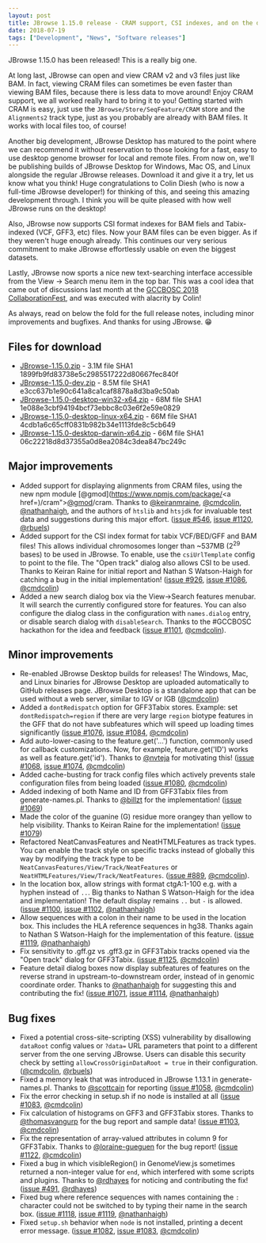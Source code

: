 ```yaml
---
layout: post
title: JBrowse 1.15.0 release - CRAM support, CSI indexes, and on the desktop!
date: 2018-07-19
tags: ["Development", "News", "Software releases"]
---
```


JBrowse 1.15.0 has been released! This is a really big one.

At long last, JBrowse can open and view CRAM v2 and v3 files just like BAM. In
fact, viewing CRAM files can sometimes be even faster than viewing BAM files,
because there is less data to move around! Enjoy CRAM support, we all worked
really hard to bring it to you! Getting started with CRAM is easy, just use the
`JBrowse/Store/SeqFeature/CRAM` store and the `Alignments2` track type, just as
you probably are already with BAM files. It works with local files too, of
course!

Another big development, JBrowse Desktop has matured to the point where we can
recommend it without reservation to those looking for a fast, easy to use
desktop genome browser for local and remote files. From now on, we'll be
publishing builds of JBrowse Desktop for Windows, Mac OS, and Linux alongside
the regular JBrowse releases. Download it and give it a try, let us know what
you think! Huge congratulations to Colin Diesh (who is now a full-time JBrowse
developer!) for thinking of this, and seeing this amazing development through. I
think you will be quite pleased with how well JBrowse runs on the desktop!

Also, JBrowse now supports CSI format indexes for BAM fiels and Tabix-indexed
(VCF, GFF3, etc) files. Now your BAM files can be even bigger. As if they
weren't huge enough already. This continues our very serious commitment to make
JBrowse effortlessly usable on even the biggest datasets.

Lastly, JBrowse now sports a nice new text-searching interface accessible from
the View → Search menu item in the top bar. This was a cool idea that came out
of discussions last month at the
[GCCBOSC 2018 CollaborationFest](https://galaxyproject.org/events/gccbosc2018/collaboration/),
and was executed with alacrity by Colin!

As always, read on below the fold for the full release notes, including minor
improvements and bugfixes. And thanks for using JBrowse. &#x1f601;

## Files for download

- [JBrowse-1.15.0.zip](https://github.com/GMOD/jbrowse/releases/download/1.15.0-release/JBrowse-1.15.0.zip) -
  3.1M file SHA1 1899fb9fd83738e5c2985517222d80667fec840f
- [JBrowse-1.15.0-dev.zip](https://github.com/GMOD/jbrowse/releases/download/1.15.0-release/JBrowse-1.15.0-dev.zip) -
  8.5M file SHA1 e3cc637b1e90c641a8ca1caf8878a8d3ba9c50ab
- [JBrowse-1.15.0-desktop-win32-x64.zip](https://github.com/GMOD/jbrowse/releases/download/1.15.0-release/JBrowse-1.15.0-desktop-win32-x64.zip) -
  68M file SHA1 1e088e3cbf94194bcf73ebbc8c03e6f2e59e0829
- [JBrowse-1.15.0-desktop-linux-x64.zip](https://github.com/GMOD/jbrowse/releases/download/1.15.0-release/JBrowse-1.15.0-desktop-linux-x64.zip) -
  66M file SHA1 4cdb1a6c65cff0831b982b34e1113fde8c5cb649
- [JBrowse-1.15.0-desktop-darwin-x64.zip](https://github.com/GMOD/jbrowse/releases/download/1.15.0-release/JBrowse-1.15.0-desktop-darwin-x64.zip) -
  66M file SHA1 06c22218d8d37355a0d8ea2084c3dea847bc249c

## Major improvements

- Added support for displaying alignments from CRAM files, using the new npm
  module [@gmod](https://www.npmjs.com/package/<a
  href=)/cram">[@gmod](https://github.com/gmod)/cram. Thanks to
  [@keiranmraine](https://github.com/keiranmraine),
  [@cmdcolin](https://github.com/cmdcolin),
  [@nathanhaigh](https://github.com/nathanhaigh), and the authors of `htslib`
  and `htsjdk` for invaluable test data and suggestions during this major
  effort. ([issue #546](https://github.com/gmod/jbrowse/issues/546),
  [issue #1120](https://github.com/gmod/jbrowse/pull/1120),
  [@rbuels](https://github.com/rbuels))
- Added support for the CSI index format for tabix VCF/BED/GFF and BAM files!
  This allows individual chromosomes longer than ~537MB (2<sup>29</sup> bases)
  to be used in JBrowse. To enable, use the `csiUrlTemplate` config to point to
  the file. The "Open track" dialog also allows CSI to be used. Thanks to Keiran
  Raine for initial report and Nathan S Watson-Haigh for catching a bug in the
  initial implementation!
  ([issue #926](https://github.com/gmod/jbrowse/issues/926),
  [issue #1086](https://github.com/gmod/jbrowse/pull/1086),
  [@cmdcolin](https://github.com/cmdcolin))
- Added a new search dialog box via the View->Search features menubar. It will
  search the currently configured store for features. You can also configure the
  dialog class in the configuration with `names.dialog` entry, or disable search
  dialog with `disableSearch`. Thanks to the #GCCBOSC hackathon for the idea and
  feedback ([issue #1101](https://github.com/gmod/jbrowse/pull/1101),
  [@cmdcolin](https://github.com/cmdcolin)).

## Minor improvements

- Re-enabled JBrowse Desktop builds for releases! The Windows, Mac, and Linux
  binaries for JBrowse Desktop are uploaded automatically to GitHub releases
  page. JBrowse Desktop is a standalone app that can be used without a web
  server, similar to IGV or IGB ([@cmdcolin](https://github.com/cmdcolin))
- Added a `dontRedispatch` option for GFF3Tabix stores. Example: set
  `dontRedispatch=region` if there are very large `region` biotype features in
  the GFF that do not have subfeatures which will speed up loading times
  significantly ([issue #1076](https://github.com/gmod/jbrowse/issues/1076),
  [issue #1084](https://github.com/gmod/jbrowse/pull/1084),
  [@cmdcolin](https://github.com/cmdcolin))
- Add auto-lower-casing to the feature.get('...') function, commonly used for
  callback customizations. Now, for example, feature.get('ID') works as well as
  feature.get('id'). Thanks to [@nvteja](https://github.com/nvteja) for
  motivating this! ([issue #1068](https://github.com/gmod/jbrowse/issues/1068),
  [issue #1074](https://github.com/gmod/jbrowse/pull/1074),
  [@cmdcolin](https://github.com/cmdcolin))
- Added cache-busting for track config files which actively prevents stale
  configuration files from being loaded
  ([issue #1080](https://github.com/gmod/jbrowse/pull/1080),
  [@cmdcolin](https://github.com/cmdcolin))
- Added indexing of both Name and ID from GFF3Tabix files from
  generate-names.pl. Thanks to [@billzt](https://github.com/billzt) for the
  implementation! ([issue #1069](https://github.com/gmod/jbrowse/issues/1069))
- Made the color of the guanine (G) residue more orangey than yellow to help
  visibility. Thanks to Keiran Raine for the implementation!
  ([issue #1079](https://github.com/gmod/jbrowse/issues/1079))
- Refactored NeatCanvasFeatures and NeatHTMLFeatures as track types. You can
  enable the track style on specific tracks instead of globally this way by
  modifying the track type to be `NeatCanvasFeatures/View/Track/NeatFeatures` or
  `NeatHTMLFeatures/View/Track/NeatFeatures`.
  ([issue #889](https://github.com/gmod/jbrowse/pull/889),
  [@cmdcolin](https://github.com/cmdcolin)).
- In the location box, allow strings with format ctgA:1-100 e.g. with a hyphen
  instead of `..`. Big thanks to Nathan S Watson-Haigh for the idea and
  implementation! The default display remains `..` but `-` is allowed.
  ([issue #1100](https://github.com/gmod/jbrowse/issues/1100),
  [issue #1102](https://github.com/gmod/jbrowse/pull/1102),
  [@nathanhaigh](https://github.com/nathanhaigh))
- Allow sequences with a colon in their name to be used in the location box.
  This includes the HLA reference sequences in hg38. Thanks again to Nathan S
  Watson-Haigh for the implementation of this feature.
  ([issue #1119](https://github.com/gmod/jbrowse/pull/1119),
  [@nathanhaigh](https://github.com/nathanhaigh))
- Fix sensitivity to .gff.gz vs .gff3.gz in GFF3Tabix tracks opened via the
  "Open track" dialog for GFF3Tabix.
  ([issue #1125](https://github.com/gmod/jbrowse/issues/1125),
  [@cmdcolin](https://github.com/cmdcolin))
- Feature detail dialog boxes now display subfeatures of features on the reverse
  strand in upstream-to-downstream order, instead of in genomic coordinate
  order. Thanks to [@nathanhaigh](https://github.com/nathanhaigh) for suggesting
  this and contributing the fix!
  ([issue #1071](https://github.com/gmod/jbrowse/issues/1071),
  [issue #1114](https://github.com/gmod/jbrowse/pull/1114),
  [@nathanhaigh](https://github.com/nathanhaigh))

## Bug fixes

- Fixed a potential cross-site-scripting (XSS) vulnerability by disallowing
  `dataRoot` config values or `?data=` URL parameters that point to a different
  server from the one serving JBrowse. Users can disable this security check by
  setting `allowCrossOriginDataRoot = true` in their configuration.
  ([@cmdcolin](https://github.com/cmdcolin),
  [@rbuels](https://github.com/rbuels))
- Fixed a memory leak that was introduced in JBrowse 1.13.1 in
  generate-names.pl. Thanks to [@scottcain](https://github.com/scottcain) for
  reporting ([issue #1058](https://github.com/gmod/jbrowse/issues/1058),
  [@cmdcolin](https://github.com/cmdcolin))
- Fix the error checking in setup.sh if no node is installed at all
  ([issue #1083](https://github.com/gmod/jbrowse/pull/1083),
  [@cmdcolin](https://github.com/cmdcolin))
- Fix calculation of histograms on GFF3 and GFF3Tabix stores. Thanks to
  [@thomasvangurp](https://github.com/thomasvangurp) for the bug report and
  sample data! ([issue #1103](https://github.com/gmod/jbrowse/issues/1103),
  [@cmdcolin](https://github.com/cmdcolin))
- Fix the representation of array-valued attributes in column 9 for GFF3Tabix.
  Thanks to [@loraine-gueguen](https://github.com/loraine-gueguen) for the bug
  report! ([issue #1122](https://github.com/gmod/jbrowse/issues/1122),
  [@cmdcolin](https://github.com/cmdcolin))
- Fixed a bug in which visibleRegion() in GenomeView.js sometimes returned a
  non-integer value for `end`, which interfered with some scripts and plugins.
  Thanks to [@rdhayes](https://github.com/rdhayes) for noticing and contributing
  the fix! ([issue #491](https://github.com/gmod/jbrowse/issues/491),
  [@rdhayes](https://github.com/rdhayes))
- Fixed bug where reference sequences with names containing the `:` character
  could not be switched to by typing their name in the search box.
  ([issue #1118](https://github.com/gmod/jbrowse/issues/1118),
  [issue #1119](https://github.com/gmod/jbrowse/pull/1119),
  [@nathanhaigh](https://github.com/nathanhaigh))
- Fixed `setup.sh` behavior when `node` is not installed, printing a decent
  error message. ([issue #1082](https://github.com/gmod/jbrowse/issues/1082),
  [issue #1083](https://github.com/gmod/jbrowse/pull/1083),
  [@cmdcolin](https://github.com/cmdcolin))
